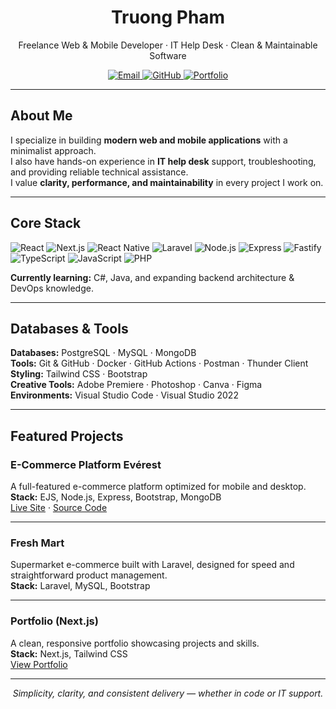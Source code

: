 <h1 align="center">Truong Pham</h1>
<p align="center">
  Freelance Web & Mobile Developer · IT Help Desk · Clean & Maintainable Software
</p>

<p align="center">
  <a href="mailto:zachudson12@gmail.com">
    <img src="https://img.shields.io/badge/Email-Contact-1f2937?style=flat&labelColor=111827" alt="Email">
  </a>
  <a href="https://github.com/rustybrozen">
    <img src="https://img.shields.io/badge/GitHub-rustybrozen-111827?style=flat&logo=github" alt="GitHub">
  </a>
  <a href="https://portfolio-ten-gamma-17.vercel.app/">
    <img src="https://img.shields.io/badge/Portfolio-Visit-0f766e?style=flat" alt="Portfolio">
  </a>
</p>

---

## About Me
I specialize in building **modern web and mobile applications** with a minimalist approach.  
I also have hands-on experience in **IT help desk** support, troubleshooting, and providing reliable technical assistance.  
I value **clarity, performance, and maintainability** in every project I work on.

---

## Core Stack
<p>
  <img src="https://img.shields.io/badge/React-20232a?style=flat&logo=react" alt="React">
  <img src="https://img.shields.io/badge/Next.js-111827?style=flat&logo=nextdotjs" alt="Next.js">
  <img src="https://img.shields.io/badge/React%20Native-20232a?style=flat&logo=react" alt="React Native">
  <img src="https://img.shields.io/badge/Laravel-1f2937?style=flat&logo=laravel" alt="Laravel">
  <img src="https://img.shields.io/badge/Node.js-0b3d2e?style=flat&logo=nodedotjs" alt="Node.js">
  <img src="https://img.shields.io/badge/Express-111827?style=flat&logo=express" alt="Express">
  <img src="https://img.shields.io/badge/Fastify-111827?style=flat&logo=fastify" alt="Fastify">
  <img src="https://img.shields.io/badge/TypeScript-1f2937?style=flat&logo=typescript" alt="TypeScript">
  <img src="https://img.shields.io/badge/JavaScript-111827?style=flat&logo=javascript" alt="JavaScript">
  <img src="https://img.shields.io/badge/PHP-1f2937?style=flat&logo=php" alt="PHP">
</p>

**Currently learning:** C#, Java, and expanding backend architecture & DevOps knowledge.

---

## Databases & Tools
**Databases:** PostgreSQL · MySQL · MongoDB  
**Tools:** Git & GitHub · Docker · GitHub Actions · Postman · Thunder Client  
**Styling:** Tailwind CSS · Bootstrap  
**Creative Tools:** Adobe Premiere · Photoshop · Canva · Figma  
**Environments:** Visual Studio Code · Visual Studio 2022

---

## Featured Projects

### E-Commerce Platform Evérest
A full-featured e-commerce platform optimized for mobile and desktop.  
**Stack:** EJS, Node.js, Express, Bootstrap, MongoDB  
[Live Site](http://rested.sytes.net) · [Source Code](https://github.com/rustybro)

---

### Fresh Mart
Supermarket e-commerce built with Laravel, designed for speed and straightforward product management.  
**Stack:** Laravel, MySQL, Bootstrap

---

### Portfolio (Next.js)
A clean, responsive portfolio showcasing projects and skills.  
**Stack:** Next.js, Tailwind CSS  
[View Portfolio](https://portfolio-ten-gamma-17.vercel.app/)

---

<p align="center">
  <i>Simplicity, clarity, and consistent delivery — whether in code or IT support.</i>
</p>
